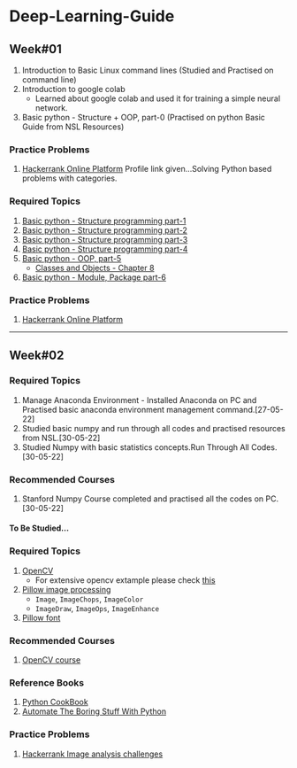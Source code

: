 
# Deep-Learning-Guide

## Week#01
1. Introduction to Basic Linux command lines (Studied and Practised on command line)
2. Introduction to google colab
    - Learned about google colab and used it for training a simple neural network.
3. Basic python - Structure + OOP, part-0 (Practised on python Basic Guide from NSL Resources)

### Practice Problems
1. [Hackerrank Online Platform](https://www.hackerrank.com/NuhashAfnan) Profile link given...Solving Python based problems with categories.


### Required Topics
1. [Basic python - Structure programming part-1](./Python3/python3_intro_part_1.ipynb)
2. [Basic python - Structure programming part-2](./Python3/python3_intro_part_2.ipynb)
3. [Basic python - Structure programming part-3](./Python3/python3_intro_part_3.ipynb)
4. [Basic python - Structure programming part-4](./Python3/python3_intro_part_4.ipynb)
5. [Basic python - OOP, part-5](./Python3/python3_intro_part_5_%5BOOP%5D.ipynb)
    - [Classes and Objects - Chapter 8](./Books/Python_Cookbook_3rd%20Edition.pdf)
7. [Basic python - Module, Package part-6](./Python3/python3_intro_part_6.ipynb)
### Practice Problems
1. [Hackerrank Online Platform](https://www.hackerrank.com/domains/python)
-----
## Week#02
### Required Topics
1. Manage Anaconda Environment - Installed Anaconda on PC and Practised basic anaconda environment management command.[27-05-22]
2. Studied basic numpy and run through all codes and practised resources from NSL.[30-05-22]
3. Studied Numpy with basic statistics concepts.Run Through All Codes.[30-05-22]
### Recommended Courses
1. Stanford Numpy Course completed and practised all the codes on PC. [30-05-22]

#### To Be Studied...
### Required Topics
1. [OpenCV](./OpenCV-Intro)
    - For extensive opencv extample please check [this](./OpenCV-Intro/explore-cv)
3. [Pillow image processing](https://pillow.readthedocs.io/en/stable/)
    - `Image`, `ImageChops`, `ImageColor`
    - `ImageDraw`, `ImageOps`, `ImageEnhance`
4. [Pillow font](https://pillow.readthedocs.io/en/stable/reference/ImageFont.html?highlight=ImageFont#imagefont-module)
### Recommended Courses
1. [OpenCV course](https://www.pyimagesearch.com/2018/07/19/opencv-tutorial-a-guide-to-learn-opencv/)
### Reference Books
1. [Python CookBook](./Python_Cookbook_3rd%20Edition.pdf)
2. [Automate The Boring Stuff With Python](./Books/automate_the_boring_stuff_with_python.pdf)
### Practice Problems
1. [Hackerrank Image analysis challenges](https://www.hackerrank.com/contests/image-analysis-1/challenges)
